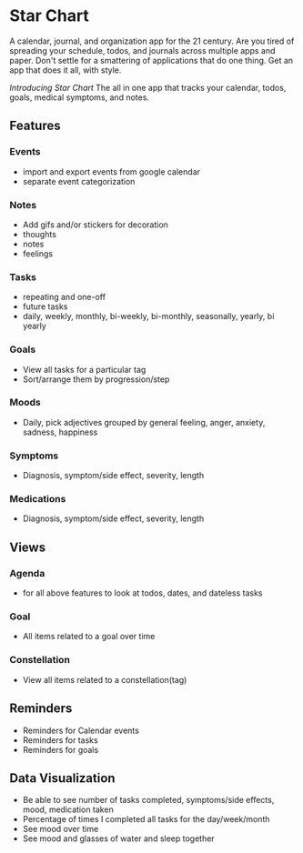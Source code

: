 # Star Chart

A calendar, journal, and organization app for the 21 century.
Are you tired of spreading your schedule, todos, and journals across multiple apps and paper. Don't settle for a smattering of applications that do one thing. Get an app that does it all, with style.

_Introducing Star Chart_
The all in one app that tracks your calendar, todos, goals, medical symptoms, and notes.

## Features

### Events

- import and export events from google calendar
- separate event categorization

### Notes

- Add gifs and/or stickers for decoration
- thoughts
- notes
- feelings

### Tasks

- repeating and one-off
- future tasks
- daily, weekly, monthly, bi-weekly, bi-monthly, seasonally, yearly, bi yearly

### Goals

- View all tasks for a particular tag
- Sort/arrange them by progression/step

### Moods

- Daily, pick adjectives grouped by general feeling, anger, anxiety, sadness, happiness

### Symptoms

- Diagnosis, symptom/side effect, severity, length

### Medications

- Diagnosis, symptom/side effect, severity, length

## Views

### Agenda

- for all above features to look at todos, dates, and dateless tasks

### Goal

- All items related to a goal over time

### Constellation

- View all items related to a constellation(tag)

## Reminders

- Reminders for Calendar events
- Reminders for tasks
- Reminders for goals

## Data Visualization

- Be able to see number of tasks completed, symptoms/side effects, mood, medication taken
- Percentage of times I completed all tasks for the day/week/month
- See mood over time
- See mood and glasses of water and sleep together
